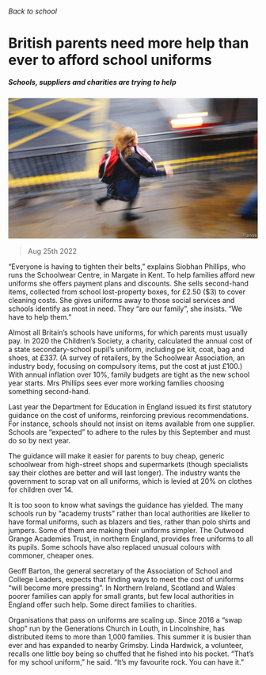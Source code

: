 ###### Back to school

# British parents need more help than ever to afford school uniforms 

##### Schools, suppliers and charities are trying to help 

![image](images/20220827_BRP002.jpg) 

> Aug 25th 2022 

“Everyone is having to tighten their belts,” explains Siobhan Phillips, who runs the Schoolwear Centre, in Margate in Kent. To help families afford new uniforms she offers payment plans and discounts. She sells second-hand items, collected from school lost-property boxes, for £2.50 ($3) to cover cleaning costs. She gives uniforms away to those social services and schools identify as most in need. They “are our family”, she insists. “We have to help them.”

Almost all Britain’s schools have uniforms, for which parents must usually pay. In 2020 the Children’s Society, a charity, calculated the annual cost of a state secondary-school pupil’s uniform, including pe kit, coat, bag and shoes, at £337. (A survey of retailers, by the Schoolwear Association, an industry body, focusing on compulsory items, put the cost at just £100.) With annual inflation over 10%, family budgets are tight as the new school year starts. Mrs Phillips sees ever more working families choosing something second-hand.

Last year the Department for Education in England issued its first statutory guidance on the cost of uniforms, reinforcing previous recommendations. For instance, schools should not insist on items available from one supplier. Schools are “expected” to adhere to the rules by this September and must do so by next year. 

The guidance will make it easier for parents to buy cheap, generic schoolwear from high-street shops and supermarkets (though specialists say their clothes are better and will last longer). The industry wants the government to scrap vat on all uniforms, which is levied at 20% on clothes for children over 14.

It is too soon to know what savings the guidance has yielded. The many schools run by “academy trusts” rather than local authorities are likelier to have formal uniforms, such as blazers and ties, rather than polo shirts and jumpers. Some of them are making their uniforms simpler. The Outwood Grange Academies Trust, in northern England, provides free uniforms to all its pupils. Some schools have also replaced unusual colours with commoner, cheaper ones. 

Geoff Barton, the general secretary of the Association of School and College Leaders, expects that finding ways to meet the cost of uniforms “will become more pressing”. In Northern Ireland, Scotland and Wales poorer families can apply for small grants, but few local authorities in England offer such help. Some direct families to charities.

Organisations that pass on uniforms are scaling up. Since 2016 a “swap shop” run by the Generations Church in Louth, in Lincolnshire, has distributed items to more than 1,000 families. This summer it is busier than ever and has expanded to nearby Grimsby. Linda Hardwick, a volunteer, recalls one little boy being so chuffed that he fished into his pocket. “That’s for my school uniform,” he said. “It’s my favourite rock. You can have it.”


